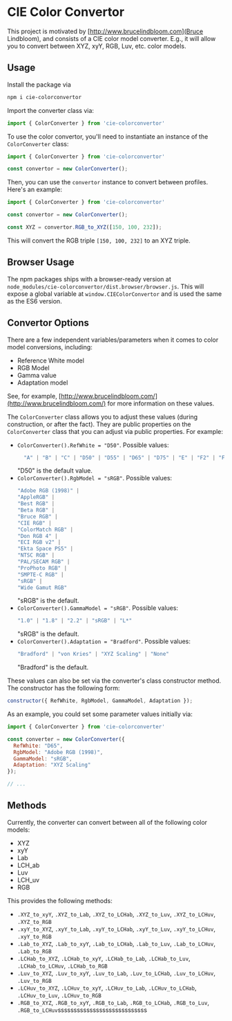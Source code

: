 # CIE Color Convertor

This project is motivated by [http://www.brucelindbloom.com](Bruce Lindbloom), and consists of a CIE color model converter. E.g., it will allow you to convert between XYZ, xyY, RGB, Luv, etc. color models.

## Usage

Install the package via

```sh
npm i cie-colorconvertor
```

Import the converter class via:

```js
import { ColorConverter } from 'cie-colorconvertor'
```

To use the color convertor, you'll need to instantiate an instance of the `ColorConverter` class:

```js
import { ColorConverter } from 'cie-colorconvertor'

const convertor = new ColorConverter();
```

Then, you can use the `convertor` instance to convert between profiles. Here's an example:

```js
import { ColorConverter } from 'cie-colorconvertor'

const convertor = new ColorConverter();

const XYZ = convertor.RGB_to_XYZ([150, 100, 232]);
```

This will convert the RGB triple `[150, 100, 232]` to an XYZ triple.

## Browser Usage

The npm packages ships with a browser-ready version at `node_modules/cie-colorconvertor/dist.browser/browser.js`. This will expose a global variable at `window.CIEColorConvertor` and is used the same as the ES6 version.

## Convertor Options

There are a few independent variables/parameters when it comes to color model conversions, including:

* Reference White model
* RGB Model
* Gamma value
* Adaptation model

See, for example, [http://www.brucelindbloom.com/](http://www.brucelindbloom.com/) for more information on these values.

The `ColorConverter` class allows you to adjust these values (during construction, or after the fact). They are public properties on the `ColorConverter` class that you can adjust via public properties. For example:

* `ColorConverter().RefWhite = "D50"`. Possible values:
  ```ts
    "A" | "B" | "C" | "D50" | "D55" | "D65" | "D75" | "E" | "F2" | "F7" | "F11"
  ```
  "D50" is the default value.
* `ColorConverter().RgbModel = "sRGB"`. Possible values:
  ```ts
  "Adobe RGB (1998)" |
  "AppleRGB" |
  "Best RGB" |
  "Beta RGB" |
  "Bruce RGB" |
  "CIE RGB" |
  "ColorMatch RGB" |
  "Don RGB 4" |
  "ECI RGB v2" |
  "Ekta Space PS5" |
  "NTSC RGB" |
  "PAL/SECAM RGB" |
  "ProPhoto RGB" |
  "SMPTE-C RGB" |
  "sRGB" |
  "Wide Gamut RGB"
  ```
  "sRGB" is the default.
* `ColorConverter().GammaModel = "sRGB"`. Possible values:
  ```ts
  "1.0" | "1.8" | "2.2" | "sRGB" | "L*"
  ```
  "sRGB" is the default.
* `ColorConverter().Adaptation = "Bradford"`. Possible values:
  ```ts
  "Bradford" | "von Kries" | "XYZ Scaling" | "None"
  ```
  "Bradford" is the default.

These values can also be set via the converter's class constructor method. The constructor has the following form:

```js
constructor({ RefWhite, RgbModel, GammaModel, Adaptation });
```

As an example, you could set some parameter values initially via:

```js
import { ColorConverter } from 'cie-colorconverter'

const converter = new ColorConverter({
  RefWhite: "D65",
  RgbModel: "Adobe RGB (1998)",
  GammaModel: "sRGB",
  Adaptation: "XYZ Scaling"
});

// ...
```

## Methods

Currently, the converter can convert between all of the following color models:

* XYZ
* xyY
* Lab
* LCH_ab
* Luv
* LCH_uv
* RGB

This provides the following methods:

* `.XYZ_to_xyY`, `.XYZ_to_Lab`, `.XYZ_to_LCHab`, `.XYZ_to_Luv`, `.XYZ_to_LCHuv`, `.XYZ_to_RGB`
* `.xyY_to_XYZ`, `.xyY_to_Lab`, `.xyY_to_LCHab`, `.xyY_to_Luv`, `.xyY_to_LCHuv`, `.xyY_to_RGB`
* `.Lab_to_XYZ`, `.Lab_to_xyY`, `.Lab_to_LCHab`, `.Lab_to_Luv`, `.Lab_to_LCHuv`, `.Lab_to_RGB`
* `.LCHab_to_XYZ`, `.LCHab_to_xyY`, `.LCHab_to_Lab`, `.LCHab_to_Luv`, `.LCHab_to_LCHuv`, `.LCHab_to_RGB`
* `.Luv_to_XYZ`, `.Luv_to_xyY`, `.Luv_to_Lab`, `.Luv_to_LCHab`, `.Luv_to_LCHuv`, `.Luv_to_RGB`
* `.LCHuv_to_XYZ`, `.LCHuv_to_xyY`, `.LCHuv_to_Lab`, `.LCHuv_to_LCHab`, `.LCHuv_to_Luv`, `.LCHuv_to_RGB`
* `.RGB_to_XYZ`, `.RGB_to_xyY`, `.RGB_to_Lab`, `.RGB_to_LCHab`, `.RGB_to_Luv`, `.RGB_to_LCHuv`ssssssssssssssssssssssssssss
